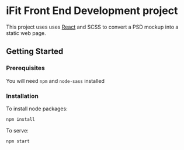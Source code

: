 # iFit Front End Development project

This project uses uses [React][] and SCSS to convert a PSD mockup into a static web page.

## Getting Started

### Prerequisites
You will need `npm` and `node-sass` installed

### Installation

To install node packages:

```sh
npm install
```

To serve:

```sh
npm start
```

[React]: https://github.com/facebook/create-react-app
